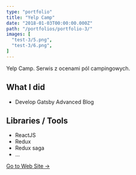 ```yaml
---
type: "portfolio"
title: "Yelp Camp"
date: "2018-01-03T00:00:00.000Z"
path: "/portfolios/portfolio-3/"
images: [
  "test-3/5.png",
  "test-3/6.png",
]
---
```


Yelp Camp. Serwis z ocenami pól campingowych. 

## What I did
- Develop Gatsby Advanced Blog

## Libraries / Tools
- ReactJS
- Redux
- Redux saga
- ...

[Go to Web Site →](https://github.com/wonism/gatsby-advanced-blog)
